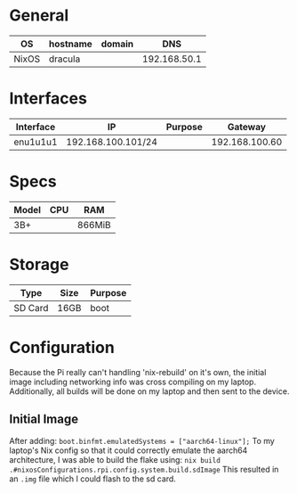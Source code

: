 
# General

| OS    | hostname | domain | DNS          |
| ----- | -------- | ------ | ------------ |
| NixOS | dracula  |        | 192.168.50.1 |
# Interfaces

| Interface | IP                 | Purpose | Gateway        |
| --------- | ------------------ | ------- | -------------- |
| enu1u1u1  | 192.168.100.101/24 |         | 192.168.100.60 |
# Specs

| Model | CPU | RAM    |
| ----- | --- | ------ |
| 3B+   |     | 866MiB |
# Storage

| Type    | Size | Purpose |
| ------- | ---- | ------- |
| SD Card | 16GB | boot    |

# Configuration

Because the Pi really can't handling 'nix-rebuild' on it's own, the initial image including networking info was cross compiling on my laptop. Additionally, all builds will be done on my laptop and then sent to the device.

## Initial Image

After adding:
`boot.binfmt.emulatedSystems = ["aarch64-linux"];`
To my laptop's Nix config so that it could correctly emulate the aarch64 architecture, I was able to build the flake using: 
`nix build .#nixosConfigurations.rpi.config.system.build.sdImage`
This resulted in an `.img` file which I could flash to the sd card.

# 